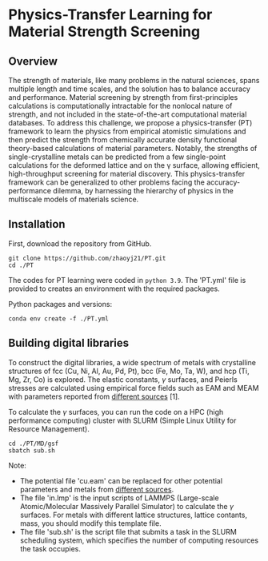 # Physics-Transfer Learning for Material Strength Screening

## Overview

The strength of materials, like many problems in the natural sciences, spans multiple length and time scales, and the solution has to balance accuracy and performance.
Material screening by strength from first-principles calculations is computationally intractable for the nonlocal nature of strength, and not included in the state-of-the-art computational material databases.
To address this challenge, we propose a physics-transfer (PT) framework to learn the physics from empirical atomistic simulations and then predict the strength from chemically accurate density functional theory-based calculations of material parameters.
Notably, the strengths of single-crystalline metals can be predicted from a few single-point calculations for the deformed lattice and on the γ surface, allowing efficient, high-throughput screening for material discovery.
This physics-transfer framework can be generalized to other problems facing the accuracy-performance dilemma, by harnessing the hierarchy of physics in the multiscale models of materials science.

## Installation

First, download the repository from GitHub.
```
git clone https://github.com/zhaoyj21/PT.git
cd ./PT
```

The codes for PT learning were coded in `python 3.9`.
The 'PT.yml' file is provided to creates an environment with the required packages.

Python packages and versions:
```
conda env create -f ./PT.yml
```

## Building digital libraries

To construct the digital libraries, a wide spectrum of metals with crystalline structures of fcc (Cu, Ni, Al, Au, Pd, Pt), bcc (Fe, Mo, Ta, W), and hcp (Ti, Mg, Zr, Co) is explored.
The elastic constants, $\gamma$ surfaces, and Peierls stresses are calculated using empirical force fields such as EAM and MEAM with parameters reported from [different sources](https://www.ctcms.nist.gov/potentials/) [1].

To calculate the $\gamma$ surfaces, you can run the code on a HPC (high performance computing) cluster with SLURM (Simple Linux Utility for Resource Management).
```
cd ./PT/MD/gsf
sbatch sub.sh
```
Note: 
- The potential file 'cu.eam' can be replaced for other potential parameters and metals from [different sources](https://www.ctcms.nist.gov/potentials/).
- The file 'in.lmp' is the input scripts of LAMMPS (Large-scale Atomic/Molecular Massively Parallel Simulator) to calculate the $\gamma$ surfaces. For metals with different lattice structures, lattice contants, mass, you should modify this template file.
- The file 'sub.sh' is the script file that submits a task in the SLURM scheduling system, which specifies the number of computing resources the task occupies.